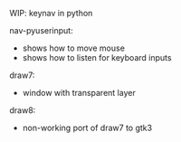 
WIP: keynav in python


nav-pyuserinput:
- shows how to move mouse
- shows how to listen for keyboard inputs

draw7:
- window with transparent layer

draw8:
- non-working port of draw7 to gtk3
